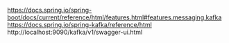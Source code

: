 


https://docs.spring.io/spring-boot/docs/current/reference/html/features.html#features.messaging.kafka
https://docs.spring.io/spring-kafka/reference/html
http://localhost:9090/kafka/v1/swagger-ui.html